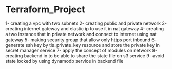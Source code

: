 # Terraform_Project
1- creating a vpc with two subnets
2- creating public and private network 
3- creating internet gateway and elastic ip to use it in nat gateway
4- creating a two instance that in private network and connect to internet using nat gateway
5- making security group that allow only https port inbound
6- generate ssh key by tls_private_key resource and store the private key in secret manager service
7- apply the concept of modules on network
8- creating backend in to be able to share the state file on s3 service
9- avoid state locked by using dynamodb service in backend file
